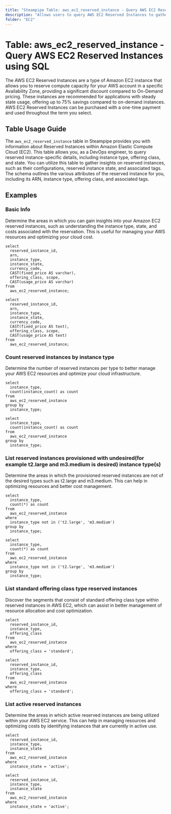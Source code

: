 ```yaml
---
title: "Steampipe Table: aws_ec2_reserved_instance - Query AWS EC2 Reserved Instances using SQL"
description: "Allows users to query AWS EC2 Reserved Instances to gather comprehensive insights on the reserved instances, such as their configurations, state, and associated tags."
folder: "EC2"
---
```


# Table: aws_ec2_reserved_instance - Query AWS EC2 Reserved Instances using SQL

The AWS EC2 Reserved Instances are a type of Amazon EC2 instance that allows you to reserve compute capacity for your AWS account in a specific Availability Zone, providing a significant discount compared to On-Demand pricing. These instances are recommended for applications with steady state usage, offering up to 75% savings compared to on-demand instances. AWS EC2 Reserved Instances can be purchased with a one-time payment and used throughout the term you select.

## Table Usage Guide

The `aws_ec2_reserved_instance` table in Steampipe provides you with information about Reserved Instances within Amazon Elastic Compute Cloud (EC2). This table allows you, as a DevOps engineer, to query reserved instance-specific details, including instance type, offering class, and state. You can utilize this table to gather insights on reserved instances, such as their configurations, reserved instance state, and associated tags. The schema outlines the various attributes of the reserved instance for you, including its ARN, instance type, offering class, and associated tags.

## Examples

### Basic Info
Determine the areas in which you can gain insights into your Amazon EC2 reserved instances, such as understanding the instance type, state, and costs associated with the reservation. This is useful for managing your AWS resources and optimizing your cloud cost.

```sql+postgres
select
  reserved_instance_id,
  arn,
  instance_type,
  instance_state,
  currency_code,
  CAST(fixed_price AS varchar),
  offering_class, scope,
  CAST(usage_price AS varchar)
from
  aws_ec2_reserved_instance;
```

```sql+sqlite
select
  reserved_instance_id,
  arn,
  instance_type,
  instance_state,
  currency_code,
  CAST(fixed_price AS text),
  offering_class, scope,
  CAST(usage_price AS text)
from
  aws_ec2_reserved_instance;
```

### Count reserved instances by instance type
Determine the number of reserved instances per type to better manage your AWS EC2 resources and optimize your cloud infrastructure.

```sql+postgres
select
  instance_type,
  count(instance_count) as count
from
  aws_ec2_reserved_instance
group by
  instance_type;
```

```sql+sqlite
select
  instance_type,
  count(instance_count) as count
from
  aws_ec2_reserved_instance
group by
  instance_type;
```

### List reserved instances provisioned with undesired(for example t2.large and m3.medium is desired) instance type(s)
Determine the areas in which the provisioned reserved instances are not of the desired types such as t2.large and m3.medium. This can help in optimizing resources and better cost management.

```sql+postgres
select
  instance_type,
  count(*) as count
from
  aws_ec2_reserved_instance
where
  instance_type not in ('t2.large', 'm3.medium')
group by
  instance_type;
```

```sql+sqlite
select
  instance_type,
  count(*) as count
from
  aws_ec2_reserved_instance
where
  instance_type not in ('t2.large', 'm3.medium')
group by
  instance_type;
```

### List standard offering class type reserved instances
Discover the segments that consist of standard offering class type within reserved instances in AWS EC2, which can assist in better management of resource allocation and cost optimization.

```sql+postgres
select
  reserved_instance_id,
  instance_type,
  offering_class
from
  aws_ec2_reserved_instance
where
  offering_class = 'standard';
```

```sql+sqlite
select
  reserved_instance_id,
  instance_type,
  offering_class
from
  aws_ec2_reserved_instance
where
  offering_class = 'standard';
```

### List active reserved instances
Determine the areas in which active reserved instances are being utilized within your AWS EC2 service. This can help in managing resources and optimizing costs by identifying instances that are currently in active use.

```sql+postgres
select
  reserved_instance_id,
  instance_type,
  instance_state
from
  aws_ec2_reserved_instance
where
  instance_state = 'active';
```

```sql+sqlite
select
  reserved_instance_id,
  instance_type,
  instance_state
from
  aws_ec2_reserved_instance
where
  instance_state = 'active';
```